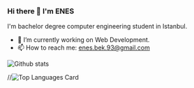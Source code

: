 ### Hi there 👋 I'm ENES

I'm bachelor degree computer engineering student in Istanbul.

- 🔭 I’m currently working on Web Development.
- 📫 How to reach me: enes.bek.93@gmail.com

![Github stats](https://github-readme-stats.vercel.app/api?username=enesbek&theme=highcontrast&show_icons=true&count_private=true) 

//![Top Languages Card](https://github-readme-stats.vercel.app/api/top-langs/?username=enesbek&hide=javascript,html)

